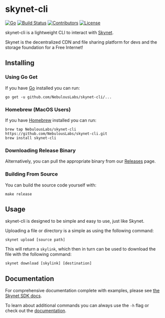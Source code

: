 # skynet-cli

[![Go](https://img.shields.io/github/go-mod/go-version/NebulousLabs/skynet-cli)](https://github.com/NebulousLabs/skynet-cli)
[![Build Status](https://img.shields.io/github/workflow/status/NebulousLabs/skynet-cli/Go)](https://github.com/NebulousLabs/skynet-cli/actions)
[![Contributors](https://img.shields.io/github/contributors/NebulousLabs/skynet-cli)](https://github.com/NebulousLabs/skynet-cli/graphs/contributors)
[![License](https://img.shields.io/github/license/NebulousLabs/skynet-cli)](https://github.com/NebulousLabs/skynet-cli)

skynet-cli is a lightweight CLI to interact with [Skynet](https://siasky.net).

Skynet is the decentralized CDN and file sharing platform for devs and the
storage foundation for a Free Internet!

## Installing

### Using Go Get

If you have [Go](https://golang.org/cmd/go/) installed you can run:

```
go get -u github.com/NebulousLabs/skynet-cli/...
```

### Homebrew (MacOS Users)

If you have [Homebrew](https://brew.sh/) installed you can run:

```shell
brew tap NebulousLabs/skynet-cli https://github.com/NebulousLabs/skynet-cli.git
brew install skynet-cli
```

### Downloading Release Binary

Alternatively, you can pull the appropriate binary from our [Releases](https://github.com/NebulousLabs/skynet-cli/releases) page.

### Building From Source

You can build the source code yourself with:

```
make release
```

## Usage

skynet-cli is designed to be simple and easy to use, just like Skynet.

Uploading a file or directory is a simple as using the following command:

```shell
skynet upload [source path]
```

This will return a `skylink`, which then in turn can be used to download the
file with the following command:

```shell
skynet download [skylink] [destination]
```

## Documentation

For comprehensive documentation complete with examples, please see [the Skynet SDK docs](https://siasky.net/docs/?shell--cli#introduction).

To learn about additional commands you can always use the `-h` flag or check out
the [documentation](./doc).
